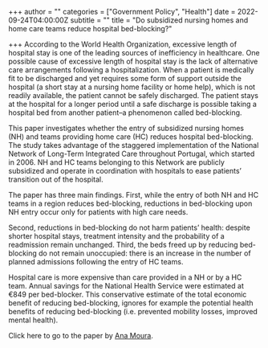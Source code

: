 +++
author = ""
categories = ["Government Policy", "Health"]
date = 2022-09-24T04:00:00Z
subtitle = ""
title = "Do subsidized nursing homes and home care teams reduce hospital bed-blocking?"

+++
According to the World Health Organization, excessive length of hospital stay is one of the leading sources of inefficiency in healthcare. One possible cause of excessive length of hospital stay is the lack of alternative care arrangements following a hospitalization. When a patient is medically fit to be discharged and yet requires some form of support outside the hospital (a short stay at a nursing home facility or home help), which is not readily available, the patient cannot be safely discharged. The patient stays at the hospital for a longer period until a safe discharge is possible taking a hospital bed from another patient–a phenomenon called bed-blocking.

This paper investigates whether the entry of subsidized nursing homes (NH) and teams providing home care (HC) reduces hospital bed-blocking. The study takes advantage of the staggered implementation of the National Network of Long-Term Integrated Care throughout Portugal, which started in 2006. NH and HC teams belonging to this Network are publicly subsidized and operate in coordination with hospitals to ease patients’ transition out of the hospital.

The paper has three main findings. First, while the entry of both NH and HC teams in a region reduces bed-blocking, reductions in bed-blocking upon NH entry occur only for patients with high care needs.

Second, reductions in bed-blocking do not harm patients’ health: despite shorter hospital stays, treatment intensity and the probability of a readmission remain unchanged. Third, the beds freed up by reducing bed-blocking do not remain unoccupied: there is an increase in the number of planned admissions following the entry of HC teams.

Hospital care is more expensive than care provided in a NH or by a HC team. Annual savings for the National Health Service were estimated at €849 per bed-blocker. This conservative estimate of the total economic benefit of reducing bed-blocking, ignores for example the potential health benefits of reducing bed-blocking (i.e. prevented mobility losses, improved mental health).

Click here to go to the paper by [Ana Moura](https://www.sciencedirect.com/science/article/pii/S0167629622000595).